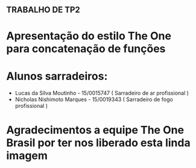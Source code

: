 ## TRABALHO DE TP2

# Apresentação do estilo The One para concatenação de funções

# Alunos sarradeiros:
- Lucas da Silva Moutinho - 15/0015747 ( Sarradeiro de ar profissional )
- Nicholas Nishimoto Marques - 15/0019343 ( Sarradeiro de fogo profissional )

# Agradecimentos a equipe The One Brasil por ter nos liberado esta linda imagem